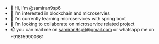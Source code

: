 - 👋 Hi, I’m @samiran9sp6
- 👀 I’m interested in blockchain and microservies
- 🌱 I’m currently learning microservices with spring boot
- 💞️ I’m looking to collaborate on microservice related project
- 📫 you can mail me on samiran9sp6@gmail.com or whatsapp me on +918159900661

<!---
samiran9sp6/samiran9sp6 is a ✨ special ✨ repository because its `README.md` (this file) appears on your GitHub profile.
You can click the Preview link to take a look at your changes.
--->
